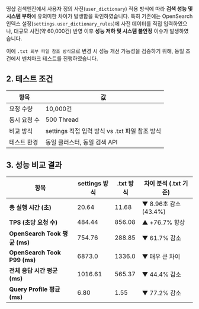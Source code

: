 띵샵 검색엔진에서 사용자 정의 사전(`user_dictionary`) 적용 방식에 따라 **검색 성능 및 시스템 부하**에 유의미한 차이가 발생함을 확인하였습니다. 특히 기존에는 OpenSearch 인덱스 설정(`settings.user_dictionary_rules`)에 사전 데이터를 직접 입력하였으나, 대규모 사전(약 60,000건) 반영 이후 **성능 저하 및 시스템 불안정** 이슈가 발생하였습니다.

이에 `.txt 외부 파일 참조 방식`으로 변경 시 성능 개선 가능성을 검증하기 위해, 동일 조건에서 벤치마크 테스트를 진행하였습니다.

## 2. 테스트 조건

|항목|값|
|---|---|
|요청 수량|10,000건|
|동시 요청 수|500 Thread|
|비교 방식|settings 직접 입력 방식 vs .txt 파일 참조 방식|
|테스트 환경|동일 클러스터, 동일 검색 API|

## 3. 성능 비교 결과

|항목|settings 방식|.txt 방식|차이 분석 (.txt 기준)|
|---|---|---|---|
|**총 실행 시간 (초)**|20.64|11.68|▼ 8.96초 감소 (43.4%)|
|**TPS (초당 요청 수)**|484.44|856.08|▲ +76.7% 향상|
|**OpenSearch Took 평균 (ms)**|754.76|288.85|▼ 61.7% 감소|
|**OpenSearch Took P99 (ms)**|6873.0|1336.0|▼ 매우 큰 차이|
|**전체 응답 시간 평균 (ms)**|1016.61|565.37|▼ 44.4% 감소|
|**Query Profile 평균 (ms)**|6.80|1.55|▼ 77.2% 감소|